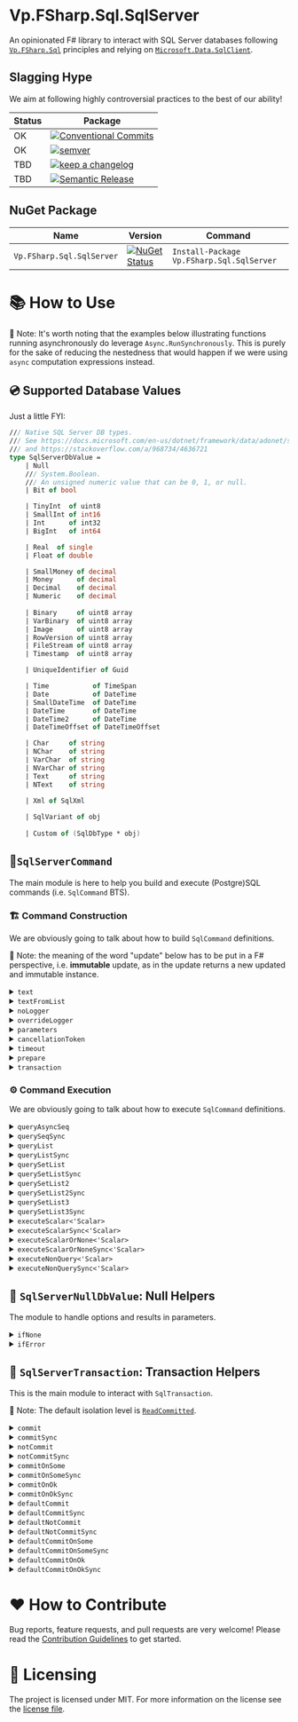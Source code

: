 # Vp.FSharp.Sql.SqlServer


An opinionated F# library to interact with SQL Server databases following [`Vp.FSharp.Sql`](https://github.com/veepee-oss/Vp.FSharp.Sql) principles and relying on [`Microsoft.Data.SqlClient`](https://www.nuget.org/packages/Microsoft.Data.SqlClient).

## Slagging Hype

We aim at following highly controversial practices to the best of our ability!

Status | Package                
------ | ----------------------
OK     | [![Conventional Commits](https://img.shields.io/badge/Conventional%20Commits-1.0.0-green.svg)](https://conventionalcommits.org)
OK     | [![semver](https://img.shields.io/badge/semver-2.0.0-green)](https://semver.org/spec/v2.0.0.html)
TBD    | [![keep a changelog](https://img.shields.io/badge/keep%20a%20changelog-1.0.0-red)](https://keepachangelog.com/en/1.0.0)
TBD    | [![Semantic Release](https://img.shields.io/badge/Semantic%20Release-17.1.1-red)](https://semantic-release.gitbook.io/semantic-release)

[Conventional Commits]: https://conventionalcommits.org
[semver]: https://img.shields.io/badge/semver-2.0.0-blue
[Semantic Release]: https://semantic-release.gitbook.io/semantic-release
[keep a changelog]: https://keepachangelog.com/en/1.0.0

## NuGet Package

 Name                      | Version  | Command |
-------------------------- | -------- | ------- |
 `Vp.FSharp.Sql.SqlServer` | [![NuGet Status](http://img.shields.io/nuget/v/Vp.FSharp.Sql.SqlServer.svg)](https://www.nuget.org/packages/Vp.FSharp.Sql.SqlServer) | `Install-Package Vp.FSharp.Sql.SqlServer`

# 📚 How to Use

📝 Note: It's worth noting that the examples below illustrating functions running asynchronously do leverage `Async.RunSynchronously`. This is purely for the sake of reducing the nestedness that would happen if we were using `async` computation expressions instead.

## 💿 Supported Database Values

Just a little FYI:

```fsharp
/// Native SQL Server DB types.
/// See https://docs.microsoft.com/en-us/dotnet/framework/data/adonet/sql-server-data-type-mappings
/// and https://stackoverflow.com/a/968734/4636721
type SqlServerDbValue =
    | Null
    /// System.Boolean.
    /// An unsigned numeric value that can be 0, 1, or null.
    | Bit of bool

    | TinyInt  of uint8
    | SmallInt of int16
    | Int      of int32
    | BigInt   of int64

    | Real  of single
    | Float of double

    | SmallMoney of decimal
    | Money      of decimal
    | Decimal    of decimal
    | Numeric    of decimal
    
    | Binary     of uint8 array
    | VarBinary  of uint8 array
    | Image      of uint8 array
    | RowVersion of uint8 array
    | FileStream of uint8 array
    | Timestamp  of uint8 array

    | UniqueIdentifier of Guid

    | Time           of TimeSpan
    | Date           of DateTime
    | SmallDateTime  of DateTime
    | DateTime       of DateTime
    | DateTime2      of DateTime
    | DateTimeOffset of DateTimeOffset

    | Char     of string
    | NChar    of string
    | VarChar  of string
    | NVarChar of string
    | Text     of string
    | NText    of string
    
    | Xml of SqlXml

    | SqlVariant of obj
    
    | Custom of (SqlDbType * obj)
```

## 🧱`SqlServerCommand`

The main module is here to help you build and execute (Postgre)SQL commands (i.e. `SqlCommand` BTS).

### 🏗️ Command Construction

We are obviously going to talk about how to build `SqlCommand` definitions.

📝 Note: the meaning of the word "update" below has to be put in a F# perspective, i.e. **immutable** update, as in the update returns a new updated and immutable instance.

<details> 
<summary><code>text</code></summary>

> Initialize a new command definition with the given text contained in the given string.

Example:
```fsharp
use connection = new SqlConnection("Server=192.168.0.1,4242;Database=MyDatabase;User Id=myuser;Password=mypassword")
SqlServerCommand.text "SELECT 42;"
|> SqlServerCommand.executeScalar<int32> connection
|> Async.RunSynchronously
|> printfn "%A"
```

Output:
```txt
42
```

</details>

<details> 
<summary><code>textFromList</code></summary>

> Initialize a new command definition with the given text spanning over several strings (ie. list).

Example:
```fsharp
use connection = new SqlConnection("Server=192.168.0.1,4242;Database=MyDatabase;User Id=myuser;Password=mypassword")
[ 0; 1; 1; 2; 3; 5; 8; 13; 21; 34; 55; ]
|> List.map (sprintf "SELECT %d;")
|> SqlServerCommand.textFromList
|> SqlServerCommand.queryList connection (fun _ _ read -> read.Value<int32> 0)
|> Async.RunSynchronously
|> printfn "%A"
```

Output:
```txt
[0; 1; 1; 2; 3; 5; 8; 13; 21; 34; 55]
```

</details>

<details> 
<summary><code>noLogger</code></summary>

> Update the command definition so that when executing the command, it doesn't use any logger.
> Be it the default one (Global, if any.) or a previously overriden one.

Example:
```fsharp
SqlServerConfiguration.Logger (printfn "Logging... %A")

use connection = new SqlConnection("Server=192.168.0.1,4242;Database=MyDatabase;User Id=myuser;Password=mypassword")
SqlServerCommand.text "SELECT 42;"
|> SqlServerCommand.noLogger
|> SqlServerCommand.executeScalar<int32> connection
|> Async.RunSynchronously
|> printfn "%A"
```

Output:
```txt
42
```

</details>

<details> 
<summary><code>overrideLogger</code></summary>

> Update the command definition so that when executing the command, it use the given overriding logger.
> instead of the default one, aka the Global logger, if any.

Example:
```fsharp
SqlServerConfiguration.NoLogger ()

use connection = new SqlConnection("Server=192.168.0.1,4242;Database=MyDatabase;User Id=myuser;Password=mypassword")
SqlServerCommand.text "SELECT 42;"
|> SqlServerCommand.overrideLogger (printfn "Logging... %A")
|> SqlServerCommand.executeScalar<int32> connection
|> Async.RunSynchronously
|> printfn "%A"
```

Output:
```fsharp
Logging... ConnectionOpened Npgsql.NpgsqlConnection
Logging... CommandPrepared Npgsql.SqlCommand
Logging... CommandExecuted (Npgsql.SqlCommand, 00:00:00.0162810)
Logging... ConnectionClosed (Npgsql.NpgsqlConnection, 00:00:00.1007513)
42
```
</details>

<details> 
<summary><code>parameters</code></summary>

> Update the command definition with the given parameters.

Example:
```fsharp
use connection = new SqlConnection("Server=192.168.0.1,4242;Database=MyDatabase;User Id=myuser;Password=mypassword")
SqlServerCommand.text "SELECT @a + @b;"
|> SqlServerCommand.parameters [ ("a", Int 42); ("b", Real 42.42f) ]
|> SqlServerCommand.executeScalar<double> connection
|> Async.RunSynchronously
|> printfn "%A"
```

Output:
```txt
84.0
```

Note: in case you want to pass some types that aren't yet supported by the library,  
you can use the `Custom` DU case which allows you to pass whatever underlying `SqlDbType` with the relevant `obj` value.

</details>

<details> 
<summary><code>cancellationToken</code></summary>

> Update the command definition with the given cancellation token.

This comes in handy when you need to interop with more traditional, C#-async, cancellation style.

Example:
```fsharp
try
    use connection = new SqlConnection("Server=192.168.0.1,4242;Database=MyDatabase;User Id=myuser;Password=mypassword")
    SqlServerCommand.text "SELECT 42;"
    |> SqlServerCommand.cancellationToken (CancellationToken(true))
    |> SqlServerCommand.executeScalar<int32> connection
    |> Async.RunSynchronously
    |> ignore
with
 | :? OperationCanceledException as e ->
     printfn "The Command execution has been cancelled, reason: %A" e.Message
```

Output:
```txt
The Command execution has been cancelled, reason: "A task was canceled."
```

</details>

<details> 
<summary><code>timeout</code></summary>

> Update the command definition with the given timeout.

</details>

<details> 
<summary><code>prepare</code></summary>

> Update the command definition and sets whether the command should be prepared or not.

As per [MS Docs](https://docs.microsoft.com/en-us/sql/ado/referento%20have%20the%20provider%20save%20a%20prepared%20(or%20compiled)%20version%20of%20the%20query%20specified%20in%20the%20CommandText%20property%20before%20a%20Command%20object's%20first%20execution.%20This%20may%20slow%20a%20command's%20first%20execution,%20but%20once%20the%20provider%20compiles%20a%20command,%20the%20provider%20will%20use%20the%20compiled%20version%20of%20the%20command%20for%20any%20subsequent%20executions,%20which%20will%20result%20in%20improved%20performance.e/ado-api/prepared-property-ado):

> Use the `Prepared` property to have the provider save a prepared (or compiled) version
> of the query specified in the CommandText property before a Command object's first
> execution.
>
> This may slow a command's first execution, but once the provider compiles
> a command, the provider will use the compiled version of the command for any subsequent
> executions, which will result in improved performance.

Example: TBD

</details>

<details> 
<summary><code>transaction</code></summary>

> Update the command definition and set whether the command should be wrapped in the given transaction.

Example:
```fsharp
let tableName = "people"

use connection = new SqlConnection("Server=192.168.0.1,4242;Database=MyDatabase;User Id=myuser;Password=mypassword")
connection.Open()

use transaction = connection.BeginTransaction(IsolationLevel.ReadCommitted)

// Create a table
SqlServerCommand.text $"CREATE TABLE {tableName} (id int IDENTITY(1,1) PRIMARY KEY, name TEXT NOT NULL);"
|> SqlServerCommand.transaction transaction
|> SqlServerCommand.executeNonQuery connection
|> Async.RunSynchronously
|> printfn "%A"

// The table is created here
SqlServerCommand.text $"SELECT COUNT(*) FROM INFORMATION_SCHEMA.TABLES WHERE TABLE_NAME = N'{tableName}';"
|> SqlServerCommand.transaction transaction
|> SqlServerCommand.executeScalar<int32> connection
|> Async.RunSynchronously
|> printfn "%A"

transaction.Rollback()

// The table creation has been rollbacked
SqlServerCommand.text $"SELECT COUNT(*) FROM INFORMATION_SCHEMA.TABLES WHERE TABLE_NAME = N'{tableName}';"
|> SqlServerCommand.executeScalar<int32> connection
|> Async.RunSynchronously
|> printfn "%A"
```

Output:
```txt
-1
1
0
```

</details>

### ⚙ Command Execution

We are obviously going to talk about how to execute `SqlCommand` definitions.

<details> 
<summary><code>queryAsyncSeq</code></summary>

> Execute the command and return the sets of rows as an `AsyncSeq` accordingly to the command definition.
>
> This function runs asynchronously.

Example 1:
```fsharp
type Row<'T> = { Set: int32; Record: int32; Data: 'T list }

let getCounterQuery n =
    sprintf
        """
        WITH RECURSIVE counter(value) AS (VALUES(1) UNION ALL SELECT value + 1 FROM counter WHERE value < %d)
        SELECT value FROM counter;
        """ n

let readRow set record (read: SqlRecordReader<_>) =
    { Set = set; Record = record; Data = List.init (read.Count) (read.Value<int32>) }

use connection = new SqlConnection("Server=192.168.0.1,4242;Database=MyDatabase;User Id=myuser;Password=mypassword")
[ 0; 1; 1; 2; 3; 5 ]
|> List.map getCounterQuery
|> SqlServerCommand.textFromList
|> SqlServerCommand.queryAsyncSeq connection readRow
|> AsyncSeq.toListSynchronously
|> List.iter (fun x -> printfn "Set = %A; Row = %A; Data = %A" x.Set x.Record x.Data)
```

Output 1:
```txt
Set = 0; Row = 0; Data = [1]
Set = 1; Row = 0; Data = [1]
Set = 2; Row = 0; Data = [1]
Set = 3; Row = 0; Data = [1]
Set = 3; Row = 1; Data = [2]
Set = 4; Row = 0; Data = [1]
Set = 4; Row = 1; Data = [2]
Set = 4; Row = 2; Data = [3]
Set = 5; Row = 0; Data = [1]
Set = 5; Row = 1; Data = [2]
Set = 5; Row = 2; Data = [3]
Set = 5; Row = 3; Data = [4]
Set = 5; Row = 4; Data = [5]
```

Notes 📝:
- The output type must be consistent across all the result sets and records.
- If you need different types you may want to either:
    - Create DU with each type you want to output
    - Use `querySetList2` or `querySetList3` ⬇️
- The `read`er can also get the `Value` given a certain field name:

Example 2:
```fsharp
use connection = new SqlConnection("Server=192.168.0.1,4242;Database=MyDatabase;User Id=myuser;Password=mypassword")
[ 0; 1; 1; 2; 3; 5; 8; 13; 21; 34; 55; ]
|> List.map (sprintf "SELECT %d AS cola;")
|> SqlServerCommand.textFromList
|> SqlServerCommand.queryList connection (fun _ _ read -> read.Value<int32> "cola")
|> Async.RunSynchronously
|> printfn "%A"
```

Output 2:
```txt
[0; 1; 1; 2; 3; 5; 8; 13; 21; 34; 55]
```

</details>

<details> 
<summary><code>querySeqSync</code></summary>

> Execute the command and return the sets of rows as a `seq` accordingly to the command definition.
>
> This function runs synchronously.

Example 1:
```fsharp
type Row<'T> = { Set: int32; Record: int32; Data: 'T list }

let getCounterQuery n =
    sprintf
        """
        WITH RECURSIVE counter(value) AS (VALUES(1) UNION ALL SELECT value + 1 FROM counter WHERE value < %d)
        SELECT value FROM counter;
        """ n

let readRow set record (read: SqlRecordReader<_>) =
    { Set = set; Record = record; Data = List.init (read.Count) (read.Value<int32>) }

use connection = new SqlConnection("Server=192.168.0.1,4242;Database=MyDatabase;User Id=myuser;Password=mypassword")
[ 0; 1; 1; 2; 3; 5 ]
|> List.map getCounterQuery
|> SqlServerCommand.textFromList
|> SqlServerCommand.querySeqSync connection readRow
|> Seq.iter (fun x -> printfn "Set = %A; Row = %A; Data = %A" x.Set x.Record x.Data)
```

Output 1:
```txt
Set = 0; Row = 0; Data = [1]
Set = 1; Row = 0; Data = [1]
Set = 2; Row = 0; Data = [1]
Set = 3; Row = 0; Data = [1]
Set = 3; Row = 1; Data = [2]
Set = 4; Row = 0; Data = [1]
Set = 4; Row = 1; Data = [2]
Set = 4; Row = 2; Data = [3]
Set = 5; Row = 0; Data = [1]
Set = 5; Row = 1; Data = [2]
Set = 5; Row = 2; Data = [3]
Set = 5; Row = 3; Data = [4]
Set = 5; Row = 4; Data = [5]
```

Notes 📝:
- The output type must be consistent across all the result sets and records.
- If you need different types you may want to either:
    - Create DU with each type you want to output
    - Use `querySetList2` or `querySetList3` ⬇️
- The `read`er can also get the `Value` given a certain field name:

Example 2:
```fsharp
use connection = new SqlConnection("Server=192.168.0.1,4242;Database=MyDatabase;User Id=myuser;Password=mypassword")
[ 0; 1; 1; 2; 3; 5; 8; 13; 21; 34; 55; ]
|> List.map (sprintf "SELECT %d AS cola;")
|> SqlServerCommand.textFromList
|> SqlServerCommand.queryList connection (fun _ _ read -> read.Value<int32> "cola")
|> Async.RunSynchronously
|> printfn "%A"
```

Output 2:
```txt
[0; 1; 1; 2; 3; 5; 8; 13; 21; 34; 55]
```

</details>

<details> 
<summary><code>queryList</code></summary>

> Execute the command and return the sets of rows as a list accordingly to the command definition.
>
> This function runs asynchronously.

Example:
```fsharp
use connection = new SqlConnection("Server=192.168.0.1,4242;Database=MyDatabase;User Id=myuser;Password=mypassword")
[ 0; 1; 1; 2; 3; 5; 8; 13; 21; 34; 55; ]
|> List.map (sprintf "SELECT %d;")
|> SqlServerCommand.textFromList
|> SqlServerCommand.queryList connection (fun _ _ read -> read.Value<int32> 0)
|> Async.RunSynchronously
|> printfn "%A"
```

Output:
```txt
[0; 1; 1; 2; 3; 5; 8; 13; 21; 34; 55]
```

</details>

<details> 
<summary><code>queryListSync</code></summary>

> Execute the command and return the sets of rows as a list accordingly to the command definition.
>
> This function runs synchronously.

Example:
```fsharp
use connection = new SqlConnection("Server=192.168.0.1,4242;Database=MyDatabase;User Id=myuser;Password=mypassword")
[ 0; 1; 1; 2; 3; 5; 8; 13; 21; 34; 55; ]
|> List.map (sprintf "SELECT %d;")
|> SqlServerCommand.textFromList
|> SqlServerCommand.queryListSync connection (fun _ _ read -> read.Value<int32> 0)
|> printfn "%A"
```

Output:
```txt
[0; 1; 1; 2; 3; 5; 8; 13; 21; 34; 55]
```

</details>

<details> 
<summary><code>querySetList</code></summary>

> Execute the command and return the first set of rows as a list accordingly to the command definition.
>
> This function runs asynchronously.

Example:
```fsharp
type Row<'T> = { Set: int32; Record: int32; Data: 'T list }

let readRow set record (read: SqlRecordReader<_>)  =
    { Set = set; Record = record; Data = List.init (read.Count) (read.Value<int32>) }

use connection = new SqlConnection("Server=192.168.0.1,4242;Database=MyDatabase;User Id=myuser;Password=mypassword")
[ 0; 1; 1; 2; 3; 5 ]
|> List.map (sprintf "SELECT %d;")
|> SqlServerCommand.textFromList
|> SqlServerCommand.querySetList connection (readRow 1)
|> Async.RunSynchronously
|> List.iter (fun x -> printfn "Set = %A; Row = %A; Data = %A" x.Set x.Record x.Data)
```

Output:
```txt
Set = 1; Row = 0; Data = [0]
```

</details>

<details> 
<summary><code>querySetListSync</code></summary>

> Execute the command and return the first set of rows as a list accordingly to the command definition.
>
> This function runs synchronously.

Example:
```fsharp
type Row<'T> = { Set: int32; Record: int32; Data: 'T list }

let readRow set record (read: SqlRecordReader<_>)  =
    { Set = set; Record = record; Data = List.init (read.Count) (read.Value<int32>) }

use connection = new SqlConnection("Server=192.168.0.1,4242;Database=MyDatabase;User Id=myuser;Password=mypassword")
[ 0; 1; 1; 2; 3; 5 ]
|> List.map (sprintf "SELECT %d;")
|> SqlServerCommand.textFromList
|> SqlServerCommand.querySetListSync connection (readRow 1)
|> List.iter (fun x -> printfn "Set = %A; Row = %A; Data = %A" x.Set x.Record x.Data)
```

Output:
```txt
Set = 1; Row = 0; Data = [0]
```

</details>

<details> 
<summary><code>querySetList2</code></summary>

> Execute the command and return the 2 first sets of rows as a tuple of 2 lists accordingly to the command definition.
>
> This function runs asynchronously.

Example:
```fsharp
type Row<'T> = { Set: int32; Record: int32; Data: 'T list }

let readRow set record (read: SqlRecordReader<_>)  =
    { Set = set; Record = record; Data = List.init (read.Count) (read.Value<int32>) }

let printRow row = printfn "Set = %A; Row = %A; Data = %A" row.Set row.Record row.Data

let set1, set2 =
    use connection = new SqlConnection("Server=192.168.0.1,4242;Database=MyDatabase;User Id=myuser;Password=mypassword")
    [ 0; 1; 1; 2; 3; 5 ]
    |> List.map (sprintf "SELECT %d;")
    |> SqlServerCommand.textFromList
    |> SqlServerCommand.querySetList2 connection (readRow 1) (readRow 2)
    |> Async.RunSynchronously

List.iter printRow set1
List.iter printRow set2
```

Output:
```txt
Set = 1; Row = 0; Data = [0]
Set = 2; Row = 0; Data = [1]
```

</details>

<details> 
<summary><code>querySetList2Sync</code></summary>

> Execute the command and return the 2 first sets of rows as a tuple of 2 lists accordingly to the command definition.
>
> This function runs synchronously.

Example:
```fsharp
type Row<'T> = { Set: int32; Record: int32; Data: 'T list }

let readRow set record (read: SqlRecordReader<_>)  =
    { Set = set; Record = record; Data = List.init (read.Count) (read.Value<int32>) }

let printRow row = printfn "Set = %A; Row = %A; Data = %A" row.Set row.Record row.Data

let set1, set2 =
    use connection = new SqlConnection("Server=192.168.0.1,4242;Database=MyDatabase;User Id=myuser;Password=mypassword")
    [ 0; 1; 1; 2; 3; 5 ]
    |> List.map (sprintf "SELECT %d;")
    |> SqlServerCommand.textFromList
    |> SqlServerCommand.querySetList2Sync connection (readRow 1) (readRow 2)

List.iter printRow set1
List.iter printRow set2
```

Output:
```txt
Set = 1; Row = 0; Data = [0]
Set = 2; Row = 0; Data = [1]
```

</details>

<details> 
<summary><code>querySetList3</code></summary>

> Execute the command and return the 3 first sets of rows as a tuple of 3 lists accordingly to the command definition.
>
> This function runs asynchronously.

Example:
```fsharp
type Row<'T> = { Set: int32; Record: int32; Data: 'T list }

let readRow set record (read: SqlRecordReader<_>)  =
    { Set = set; Record = record; Data = List.init (read.Count) (read.Value<int32>) }

let printRow row = printfn "Set = %A; Row = %A; Data = %A" row.Set row.Record row.Data

let set1, set2, set3 =
    use connection = new SqlConnection("Server=192.168.0.1,4242;Database=MyDatabase;User Id=myuser;Password=mypassword")
    [ 0; 1; 1; 2; 3; 5 ]
    |> List.map (sprintf "SELECT %d;")
    |> SqlServerCommand.textFromList
    |> SqlServerCommand.querySetList3 connection (readRow 1) (readRow 2) (readRow 3)
    |> Async.RunSynchronously

List.iter printRow set1
List.iter printRow set2
List.iter printRow set3
```

Output:
```txt
Set = 1; Row = 0; Data = [0]
Set = 2; Row = 0; Data = [1]
Set = 3; Row = 0; Data = [1]
```

</details>

<details> 
<summary><code>querySetList3Sync</code></summary>

> Execute the command and return the 3 first sets of rows as a tuple of 3 lists accordingly to the command definition.
>
> This function runs synchronously.

Example:
```fsharp
type Row<'T> = { Set: int32; Record: int32; Data: 'T list }

let readRow set record (read: SqlRecordReader<_>)  =
    { Set = set; Record = record; Data = List.init (read.Count) (read.Value<int32>) }

let printRow row = printfn "Set = %A; Row = %A; Data = %A" row.Set row.Record row.Data

let set1, set2, set3 =
    use connection = new SqlConnection("Server=192.168.0.1,4242;Database=MyDatabase;User Id=myuser;Password=mypassword")
    [ 0; 1; 1; 2; 3; 5 ]
    |> List.map (sprintf "SELECT %d;")
    |> SqlServerCommand.textFromList
    |> SqlServerCommand.querySetList3Sync connection (readRow 1) (readRow 2) (readRow 3)

List.iter printRow set1
List.iter printRow set2
List.iter printRow set3
```

Output:
```txt
Set = 1; Row = 0; Data = [0]
Set = 2; Row = 0; Data = [1]
Set = 3; Row = 0; Data = [1]
```

</details>

<details> 
<summary><code>executeScalar<'Scalar></code></summary>

> Execute the command accordingly to its definition and,
> - return the first cell value, if it is available and of the given type.
> - throw an exception, otherwise.
>
> This function runs asynchronously.

Example:
```fsharp
use connection = new SqlConnection("Server=192.168.0.1,4242;Database=MyDatabase;User Id=myuser;Password=mypassword")
SqlServerCommand.text "SELECT 42;"
|> SqlServerCommand.executeScalar<int32> connection
|> Async.RunSynchronously
|> printfn "%A"
```

Output:
```txt
42
```

</details>


<details> 
<summary><code>executeScalarSync<'Scalar></code></summary>

> Execute the command accordingly to its definition and,
> - return the first cell value, if it is available and of the given type.
> - throw an exception, otherwise.
>
> This function runs synchronously.

Example:
```fsharp
use connection = new SqlConnection("Server=192.168.0.1,4242;Database=MyDatabase;User Id=myuser;Password=mypassword")
SqlServerCommand.text "SELECT 42;"
|> SqlServerCommand.executeScalarSync<int32> connection
|> printfn "%A"
```

Output:
```txt
42
```

</details>

<details> 
<summary><code>executeScalarOrNone<'Scalar></code></summary>

> Execute the command accordingly to its definition and,
> - return `Some`, if the first cell is available and of the given type.
> - return `None`, if first cell is `DBNull`.
> - throw an exception, otherwise.
>
> This function runs asynchronously.

Example:
```fsharp
use connection = new SqlConnection("Server=192.168.0.1,4242;Database=MyDatabase;User Id=myuser;Password=mypassword")

SqlServerCommand.text "SELECT 42;"
|> SqlServerCommand.executeScalarOrNone<int32> connection
|> Async.RunSynchronously
|> printfn "%A"

SqlServerCommand.text "SELECT NULL;"
|> SqlServerCommand.executeScalarOrNone<int32> connection
|> Async.RunSynchronously
|> printfn "%A"
0
```

Output:
```txt
Some 42
None
```

</details>

<details> 
<summary><code>executeScalarOrNoneSync<'Scalar></code></summary>

> Execute the command accordingly to its definition and,
> - return `Some`, if the first cell is available and of the given type.
> - return `None`, if first cell is `DBNull`.
> - throw an exception, otherwise.
>
> This function runs synchronously.

Example:
```fsharp
use connection = new SqlConnection("Server=192.168.0.1,4242;Database=MyDatabase;User Id=myuser;Password=mypassword")

SqlServerCommand.text "SELECT 42;"
|> SqlServerCommand.executeScalarOrNoneSync<int32> connection
|> printfn "%A"

SqlServerCommand.text "SELECT NULL;"
|> SqlServerCommand.executeScalarOrNoneSync<int32> connection
|> printfn "%A"
0
```

Output:
```txt
Some 42
None
```

</details>

<details> 
<summary><code>executeNonQuery<'Scalar></code></summary>

> Execute the command accordingly to its definition and, return the number of rows affected.
>
> This function runs asynchronously.

Example:
```fsharp
use connection = new SqlConnection("Server=192.168.0.1,4242;Database=MyDatabase;User Id=myuser;Password=mypassword")
SqlServerCommand.text "SELECT 42;"
|> SqlServerCommand.executeNonQuery connection
|> Async.RunSynchronously
|> printfn "%A"
```

Output:
```txt
-1
```

</details>

<details> 
<summary><code>executeNonQuerySync<'Scalar></code></summary>

> Execute the command accordingly to its definition and, return the number of rows affected.
>
> This function runs synchronously.

Example:
```fsharp
use connection = new SqlConnection("Server=192.168.0.1,4242;Database=MyDatabase;User Id=myuser;Password=mypassword")
SqlServerCommand.text "SELECT 42;"
|> SqlServerCommand.executeNonQuerySync connection
|> printfn "%A"
```

Output:
```txt
-1
```

</details>

## 🦮 `SqlServerNullDbValue`: Null Helpers

The module to handle options and results in parameters.

<details> 
<summary><code>ifNone</code></summary>

> Return SqlServer DB Null value if the given option is `None`, otherwise the underlying wrapped in `Some`.

Example:
```fsharp
[ "a", SqlServerNullDbValue.ifNone Integer (Some 42)
  "b", SqlServerNullDbValue.ifNone Integer (None) ]
|> printfn "%A"
```

Output:
```txt
[("a", Integer 42); ("b", Null)]
```

</details>

<details> 
<summary><code>ifError</code></summary>

> Return SqlServer DB Null value if the given option is `Error`, otherwise the underlying wrapped in `Ok`.

Example:
```fsharp
[ "a", SqlServerNullDbValue.ifError Integer (Ok 42)
  "b", SqlServerNullDbValue.ifError Integer (Error "meh") ]
|> printfn "%A"
```

Output:
```txt
[("a", Integer 42); ("b", Null)]
```

</details>

## 🚄 `SqlServerTransaction`: Transaction Helpers

This is the main module to interact with `SqlTransaction`.

📝 Note: The default isolation level is [`ReadCommitted`](https://docs.microsoft.com/en-us/dotnet/api/system.data.isolationlevel).

<details> 
<summary><code>commit</code></summary>

> Create and commit an automatically generated transaction with the given connection, isolation, cancellation token and transaction body.
>
> This function runs asynchronously.

Example:
```fsharp
let tableName = "people"

use connection = new SqlConnection("Server=192.168.0.1,4242;Database=MyDatabase;User Id=myuser;Password=mypassword")
connection.Open()

SqlServerTransaction.commit (CancellationToken.None) (IsolationLevel.ReadCommitted) connection (fun connection _ -> async {
    do! $"CREATE TABLE {tableName} (id int IDENTITY(1,1) PRIMARY KEY, name TEXT NOT NULL);"
        |> SqlServerCommand.text 
        |> SqlServerCommand.executeNonQuery connection
        |> Async.Ignore

    return!
        SqlServerCommand.text $"SELECT COUNT(*) FROM INFORMATION_SCHEMA.TABLES WHERE TABLE_NAME = N'{tableName}';"
        |> SqlServerCommand.executeScalar<int32> connection
})
|> Async.RunSynchronously
|> printfn "%A"

$"SELECT COUNT(*) FROM INFORMATION_SCHEMA.TABLES WHERE TABLE_NAME = N'{tableName}';"
|> SqlServerCommand.text 
|> SqlServerCommand.executeScalar<int32> connection
|> Async.RunSynchronously
|> printfn "%A"
```

Output:
```txt
1
1
```

</details>

<details> 
<summary><code>commitSync</code></summary>

> Create and commit an automatically generated transaction with the given connection, isolation and transaction body.
>
> This function runs synchronously.

Example:
```fsharp
let tableName = "people"

use connection = new SqlConnection("Server=192.168.0.1,4242;Database=MyDatabase;User Id=myuser;Password=mypassword")
connection.Open()

SqlServerTransaction.commitSync (IsolationLevel.ReadCommitted) connection (fun connection _ ->
    $"CREATE TABLE {tableName} (id int IDENTITY(1,1) PRIMARY KEY, name TEXT NOT NULL);"
    |> SqlServerCommand.text 
    |> SqlServerCommand.executeNonQuerySync connection
    |> ignore

    SqlServerCommand.text $"SELECT COUNT(*) FROM INFORMATION_SCHEMA.TABLES WHERE TABLE_NAME = N'{tableName}';"
    |> SqlServerCommand.executeScalarSync<int32> connection
)
|> printfn "%A"

$"SELECT COUNT(*) FROM INFORMATION_SCHEMA.TABLES WHERE TABLE_NAME = N'{tableName}';"
|> SqlServerCommand.text 
|> SqlServerCommand.executeScalarSync<int32> connection
|> printfn "%A"
```

Output:
```txt
1
1
```

</details>

<details> 
<summary><code>notCommit</code></summary>

> Create and do not commit an automatically generated transaction with the given connection, isolation, cancellation token and transaction body.
>
> This function runs synchronously.

Example:
```fsharp
let tableName = "people"

use connection = new SqlConnection("Server=192.168.0.1,4242;Database=MyDatabase;User Id=myuser;Password=mypassword")
connection.Open()

SqlServerTransaction.notCommit (CancellationToken.None) (IsolationLevel.ReadCommitted) connection (fun connection _ -> async {
    do! $"CREATE TABLE {tableName} (id int IDENTITY(1,1) PRIMARY KEY, name TEXT NOT NULL);" 
        |> SqlServerCommand.text
        |> SqlServerCommand.executeNonQuery connection
        |> Async.Ignore

    return!
        $"SELECT COUNT(*) FROM INFORMATION_SCHEMA.TABLES WHERE TABLE_NAME = N'{tableName}';"
        |> SqlServerCommand.text
        |> SqlServerCommand.executeScalar<int32> connection
})
|> Async.RunSynchronously
|> printfn "%A"

$"SELECT COUNT(*) FROM INFORMATION_SCHEMA.TABLES WHERE TABLE_NAME = N'{tableName}';"
|> SqlServerCommand.text 
|> SqlServerCommand.executeScalar<int32> connection
|> Async.RunSynchronously
|> printfn "%A"
```

Output:
```txt
1
0
```

</details>

<details> 
<summary><code>notCommitSync</code></summary>

> Create and do not commit an automatically generated transaction with the given connection, isolation and transaction body.
>
> This function runs synchronously.

Example:
```fsharp
let tableName = "people"

use connection = new SqlConnection("Server=192.168.0.1,4242;Database=MyDatabase;User Id=myuser;Password=mypassword")
connection.Open()

SqlServerTransaction.notCommitSync (IsolationLevel.ReadCommitted) connection (fun connection _ -> 
    $"CREATE TABLE {tableName} (id int IDENTITY(1,1) PRIMARY KEY, name TEXT NOT NULL);" 
    |> SqlServerCommand.text
    |> SqlServerCommand.executeNonQuery connection
    |> ignore

    $"SELECT COUNT(*) FROM INFORMATION_SCHEMA.TABLES WHERE TABLE_NAME = N'{tableName}';"
    |> SqlServerCommand.text
    |> SqlServerCommand.executeScalarSync<int32> connection
)
|> printfn "%A"

$"SELECT COUNT(*) FROM INFORMATION_SCHEMA.TABLES WHERE TABLE_NAME = N'{tableName}';"
|> SqlServerCommand.text 
|> SqlServerCommand.executeScalarSync<int32> connection
|> printfn "%A"
```

Output:
```txt
1
0
```

</details>

<details> 
<summary><code>commitOnSome</code></summary>

> Create and commit an automatically generated transaction with the given connection, isolation, cancellation token and transaction body.
>
> The commit phase only occurs if the transaction body returns Some.
>
> This function runs asynchronously.

Example 1:
```fsharp
let tableName = "people"

use connection = new SqlConnection("Server=192.168.0.1,4242;Database=MyDatabase;User Id=myuser;Password=mypassword")
connection.Open()

SqlServerTransaction.commitOnSome (CancellationToken.None) (IsolationLevel.ReadCommitted) connection (fun connection _ -> async {
    do! $"CREATE TABLE {tableName} (id int IDENTITY(1,1) PRIMARY KEY, name TEXT NOT NULL);"
        |> SqlServerCommand.text 
        |> SqlServerCommand.executeNonQuery connection
        |> Async.Ignore

    do! $"SELECT COUNT(*) FROM INFORMATION_SCHEMA.TABLES WHERE TABLE_NAME = N'{tableName}';"
        |> SqlServerCommand.text
        |> SqlServerCommand.executeScalar<int32> connection
        |> Async.Ignore
    return Some 42
})
|> Async.RunSynchronously
|> printfn "%A"

$"SELECT COUNT(*) FROM INFORMATION_SCHEMA.TABLES WHERE TABLE_NAME = N'{tableName}';"
|> SqlServerCommand.text 
|> SqlServerCommand.executeScalar<int32> connection
|> Async.RunSynchronously
|> printfn "%A"
```

Output 1:
```txt
Some 42
1
```

Example 2:
```fsharp
let tableName = "people"

use connection = new SqlConnection("Server=192.168.0.1,4242;Database=MyDatabase;User Id=myuser;Password=mypassword")
connection.Open()

SqlServerTransaction.commitOnSome (CancellationToken.None) (IsolationLevel.ReadCommitted) connection (fun connection _ -> async {
    do! $"CREATE TABLE {tableName} (id int IDENTITY(1,1) PRIMARY KEY, name TEXT NOT NULL);"
        |> SqlServerCommand.text 
        |> SqlServerCommand.executeNonQuery connection
        |> Async.Ignore

    do! $"SELECT COUNT(*) FROM INFORMATION_SCHEMA.TABLES WHERE TABLE_NAME = N'{tableName}';" 
        |> SqlServerCommand.text 
        |> SqlServerCommand.executeScalar<int32> connection
        |> Async.Ignore
    return None
})
|> Async.RunSynchronously
|> printfn "%A"

$"SELECT COUNT(*) FROM INFORMATION_SCHEMA.TABLES WHERE TABLE_NAME = N'{tableName}';"
|> SqlServerCommand.text 
|> SqlServerCommand.executeScalar<int32> connection
|> Async.RunSynchronously
|> printfn "%A"
```

Output 2:
```txt
None
0
```

</details>

<details> 
<summary><code>commitOnSomeSync</code></summary>

> Create and commit an automatically generated transaction with the given connection, isolation and transaction body.
>
> The commit phase only occurs if the transaction body returns Some.
>
> This function runs synchronously.

Example 1:
```fsharp
let tableName = "people"

use connection = new SqlConnection("Server=192.168.0.1,4242;Database=MyDatabase;User Id=myuser;Password=mypassword")
connection.Open()

SqlServerTransaction.commitOnSomeSync (IsolationLevel.ReadCommitted) connection (fun connection _ -> 
    $"CREATE TABLE {tableName} (id int IDENTITY(1,1) PRIMARY KEY, name TEXT NOT NULL);"
    |> SqlServerCommand.text 
    |> SqlServerCommand.executeNonQuerySync connection
    |> ignore

    $"SELECT COUNT(*) FROM INFORMATION_SCHEMA.TABLES WHERE TABLE_NAME = N'{tableName}';"
    |> SqlServerCommand.text
    |> SqlServerCommand.executeScalarSync<int32> connection
    |> ignore
    return Some 42
)
|> printfn "%A"

$"SELECT COUNT(*) FROM INFORMATION_SCHEMA.TABLES WHERE TABLE_NAME = N'{tableName}';"
|> SqlServerCommand.text 
|> SqlServerCommand.executeScalarSync<int32> connection
|> printfn "%A"
```

Output 1:
```txt
Some 42
1
```

Example 2:
```fsharp
let tableName = "people"

use connection = new SqlConnection("Server=192.168.0.1,4242;Database=MyDatabase;User Id=myuser;Password=mypassword")
connection.Open()

SqlServerTransaction.commitOnSomeSync (IsolationLevel.ReadCommitted) connection (fun connection _ ->
    $"CREATE TABLE {tableName} (id int IDENTITY(1,1) PRIMARY KEY, name TEXT NOT NULL);"
    |> SqlServerCommand.text 
    |> SqlServerCommand.executeNonQuerySync connection
    |> ignore

    $"SELECT COUNT(*) FROM INFORMATION_SCHEMA.TABLES WHERE TABLE_NAME = N'{tableName}';" 
    |> SqlServerCommand.text 
    |> SqlServerCommand.executeScalarSync<int32> connection
    |> ignore
    return None
)
|> printfn "%A"

$"SELECT COUNT(*) FROM INFORMATION_SCHEMA.TABLES WHERE TABLE_NAME = N'{tableName}';"
|> SqlServerCommand.text 
|> SqlServerCommand.executeScalarSync<int32> connection
|> printfn "%A"
```

Output 2:
```txt
None
0
```

</details>

<details> 
<summary><code>commitOnOk</code></summary>

> Create and commit an automatically generated transaction with the given connection, isolation, cancellation token and transaction body.
>
> The commit phase only occurs if the transaction body returns Ok.
>
> This function runs asynchronously.

Example 1:
```fsharp
let tableName = "people"

use connection = new SqlConnection("Server=192.168.0.1,4242;Database=MyDatabase;User Id=myuser;Password=mypassword")
connection.Open()

SqlServerTransaction.commitOnOk (CancellationToken.None) (IsolationLevel.ReadCommitted) connection (fun connection _ -> async {
    do! $"CREATE TABLE {tableName} (id int IDENTITY(1,1) PRIMARY KEY, name TEXT NOT NULL);"
        |> SqlServerCommand.text
        |> SqlServerCommand.executeNonQuery connection
        |> Async.Ignore

    do! $"SELECT COUNT(*) FROM INFORMATION_SCHEMA.TABLES WHERE TABLE_NAME = N'{tableName}';"
        |> SqlServerCommand.text 
        |> SqlServerCommand.executeScalar<int32> connection
        |> Async.Ignore
    return Ok 42
})
|> Async.RunSynchronously
|> printfn "%A"

$"SELECT COUNT(*) FROM INFORMATION_SCHEMA.TABLES WHERE TABLE_NAME = N'{tableName}';"
|> SqlServerCommand.text 
|> SqlServerCommand.executeScalar<int32> connection
|> Async.RunSynchronously
|> printfn "%A"
```

Output 1:
```txt
Ok 42
1
```

Example 2:
```fsharp
let tableName = "people"

use connection = new SqlConnection("Server=192.168.0.1,4242;Database=MyDatabase;User Id=myuser;Password=mypassword")
connection.Open()

SqlServerTransaction.commitOnOk (CancellationToken.None) (IsolationLevel.ReadCommitted) connection (fun connection _ -> async {
    do! $"CREATE TABLE {tableName} (id int IDENTITY(1,1) PRIMARY KEY, name TEXT NOT NULL);"
        |> SqlServerCommand.text 
        |> SqlServerCommand.executeNonQuery connection
        |> Async.Ignore

    do! $"SELECT COUNT(*) FROM INFORMATION_SCHEMA.TABLES WHERE TABLE_NAME = N'{tableName}';"
        |> SqlServerCommand.text
        |> SqlServerCommand.executeScalar<int32> connection
        |> Async.Ignore
    return Error "fail"
})
|> Async.RunSynchronously
|> printfn "%A"

$"SELECT COUNT(*) FROM INFORMATION_SCHEMA.TABLES WHERE TABLE_NAME = N'{tableName}';"
|> SqlServerCommand.text 
|> SqlServerCommand.executeScalar<int32> connection
|> Async.RunSynchronously
|> printfn "%A"
```

Output 2:
```txt
Error "fail"
0
```

</details>

<details> 
<summary><code>commitOnOkSync</code></summary>

> Create and commit an automatically generated transaction with the given connection, isolation and transaction body.
>
> The commit phase only occurs if the transaction body returns Ok.
>
> This function runs synchronously.

Example 1:
```fsharp
let tableName = "people"

use connection = new SqlConnection("Server=192.168.0.1,4242;Database=MyDatabase;User Id=myuser;Password=mypassword")
connection.Open()

SqlServerTransaction.commitOnOkSync (IsolationLevel.ReadCommitted) connection (fun connection _ ->
    $"CREATE TABLE {tableName} (id int IDENTITY(1,1) PRIMARY KEY, name TEXT NOT NULL);"
    |> SqlServerCommand.text
    |> SqlServerCommand.executeNonQuerySync connection
    |> ignore

    $"SELECT COUNT(*) FROM INFORMATION_SCHEMA.TABLES WHERE TABLE_NAME = N'{tableName}';"
    |> SqlServerCommand.text 
    |> SqlServerCommand.executeScalarSync<int32> connection
    |> ignore
    return Ok 42
)
|> printfn "%A"

$"SELECT COUNT(*) FROM INFORMATION_SCHEMA.TABLES WHERE TABLE_NAME = N'{tableName}';"
|> SqlServerCommand.text 
|> SqlServerCommand.executeScalarSync<int32> connection
|> printfn "%A"
```

Output 1:
```txt
Ok 42
1
```

Example 2:
```fsharp
let tableName = "people"

use connection = new SqlConnection("Server=192.168.0.1,4242;Database=MyDatabase;User Id=myuser;Password=mypassword")
connection.Open()

SqlServerTransaction.commitOnOkSync (IsolationLevel.ReadCommitted) connection (fun connection _ ->
    $"CREATE TABLE {tableName} (id int IDENTITY(1,1) PRIMARY KEY, name TEXT NOT NULL);"
    |> SqlServerCommand.text 
    |> SqlServerCommand.executeNonQuerySync connection
    |> ignore

    $"SELECT COUNT(*) FROM INFORMATION_SCHEMA.TABLES WHERE TABLE_NAME = N'{tableName}';"
    |> SqlServerCommand.text
    |> SqlServerCommand.executeScalarSync<int32> connection
    |> ignore
    return Error "fail"
)
|> printfn "%A"

$"SELECT COUNT(*) FROM INFORMATION_SCHEMA.TABLES WHERE TABLE_NAME = N'{tableName}';"
|> SqlServerCommand.text 
|> SqlServerCommand.executeScalarSync<int32> connection
|> printfn "%A"
```

Output 2:
```txt
Error "fail"
0
```

</details>

<details> 
<summary><code>defaultCommit</code></summary>

> Create and commit an automatically generated transaction with the given connection and transaction body.
>
> This function runs asynchronously.

Example:
```fsharp
let tableName = "people"

use connection = new SqlConnection("Server=192.168.0.1,4242;Database=MyDatabase;User Id=myuser;Password=mypassword")
connection.Open()

SqlServerTransaction.defaultCommit connection (fun connection _ -> async {
    do! $"CREATE TABLE {tableName} (id int IDENTITY(1,1) PRIMARY KEY, name TEXT NOT NULL);"
        |> SqlServerCommand.text 
        |> SqlServerCommand.executeNonQuery connection
        |> Async.Ignore

    return!
        SqlServerCommand.text $"SELECT COUNT(*) FROM INFORMATION_SCHEMA.TABLES WHERE TABLE_NAME = N'{tableName}';"
        |> SqlServerCommand.executeScalar<int32> connection
})
|> Async.RunSynchronously
|> printfn "%A"

$"SELECT COUNT(*) FROM INFORMATION_SCHEMA.TABLES WHERE TABLE_NAME = N'{tableName}';"
|> SqlServerCommand.text 
|> SqlServerCommand.executeScalar<int32> connection
|> Async.RunSynchronously
|> printfn "%A"
```

Output:
```txt
1
1
```

</details>

<details> 
<summary><code>defaultCommitSync</code></summary>

> Create and commit an automatically generated transaction with the given connection and transaction body.
>
> This function runs synchronously.

Example:
```fsharp
let tableName = "people"

use connection = new SqlConnection("Server=192.168.0.1,4242;Database=MyDatabase;User Id=myuser;Password=mypassword")
connection.Open()

SqlServerTransaction.defaultCommitSync connection (fun connection _ ->
    $"CREATE TABLE {tableName} (id int IDENTITY(1,1) PRIMARY KEY, name TEXT NOT NULL);"
    |> SqlServerCommand.text 
    |> SqlServerCommand.executeNonQuerySync connection
    |> ignore

    SqlServerCommand.text $"SELECT COUNT(*) FROM INFORMATION_SCHEMA.TABLES WHERE TABLE_NAME = N'{tableName}';"
    |> SqlServerCommand.executeScalarSync<int32> connection
)
|> printfn "%A"

$"SELECT COUNT(*) FROM INFORMATION_SCHEMA.TABLES WHERE TABLE_NAME = N'{tableName}';"
|> SqlServerCommand.text 
|> SqlServerCommand.executeScalarSync<int32> connection
|> printfn "%A"
```

Output:
```txt
1
1
```

</details>

<details> 
<summary><code>defaultNotCommit</code></summary>

> Create and do not commit an automatically generated transaction with the given connection and transaction body.
>
> This function runs synchronously.

Example:
```fsharp
let tableName = "people"

use connection = new SqlConnection("Server=192.168.0.1,4242;Database=MyDatabase;User Id=myuser;Password=mypassword")
connection.Open()

SqlServerTransaction.defaultNotCommit connection (fun connection _ -> async {
    do! $"CREATE TABLE {tableName} (id int IDENTITY(1,1) PRIMARY KEY, name TEXT NOT NULL);" 
        |> SqlServerCommand.text
        |> SqlServerCommand.executeNonQuery connection
        |> Async.Ignore

    return!
        $"SELECT COUNT(*) FROM INFORMATION_SCHEMA.TABLES WHERE TABLE_NAME = N'{tableName}';"
        |> SqlServerCommand.text
        |> SqlServerCommand.executeScalar<int32> connection
})
|> Async.RunSynchronously
|> printfn "%A"

$"SELECT COUNT(*) FROM INFORMATION_SCHEMA.TABLES WHERE TABLE_NAME = N'{tableName}';"
|> SqlServerCommand.text 
|> SqlServerCommand.executeScalar<int32> connection
|> Async.RunSynchronously
|> printfn "%A"
```

Output:
```txt
1
0
```

</details>

<details> 
<summary><code>defaultNotCommitSync</code></summary>

> Create and do not commit an automatically generated transaction with the given connection and transaction body.
>
> This function runs synchronously.

Example:
```fsharp
let tableName = "people"

use connection = new SqlConnection("Server=192.168.0.1,4242;Database=MyDatabase;User Id=myuser;Password=mypassword")
connection.Open()

SqlServerTransaction.defaultNotCommitSync connection (fun connection _ -> 
    $"CREATE TABLE {tableName} (id int IDENTITY(1,1) PRIMARY KEY, name TEXT NOT NULL);" 
    |> SqlServerCommand.text
    |> SqlServerCommand.executeNonQuery connection
    |> ignore

    $"SELECT COUNT(*) FROM INFORMATION_SCHEMA.TABLES WHERE TABLE_NAME = N'{tableName}';"
    |> SqlServerCommand.text
    |> SqlServerCommand.executeScalarSync<int32> connection
)
|> printfn "%A"

$"SELECT COUNT(*) FROM INFORMATION_SCHEMA.TABLES WHERE TABLE_NAME = N'{tableName}';"
|> SqlServerCommand.text 
|> SqlServerCommand.executeScalarSync<int32> connection
|> printfn "%A"
```

Output:
```txt
1
0
```

</details>

<details> 
<summary><code>defaultCommitOnSome</code></summary>

> Create and commit an automatically generated transaction with the given connection and transaction body.
>
> The commit phase only occurs if the transaction body returns Some.
>
> This function runs asynchronously.

Example 1:
```fsharp
let tableName = "people"

use connection = new SqlConnection("Server=192.168.0.1,4242;Database=MyDatabase;User Id=myuser;Password=mypassword")
connection.Open()

SqlServerTransaction.defaultCommitOnSome connection (fun connection _ -> async {
    do! $"CREATE TABLE {tableName} (id int IDENTITY(1,1) PRIMARY KEY, name TEXT NOT NULL);"
        |> SqlServerCommand.text 
        |> SqlServerCommand.executeNonQuery connection
        |> Async.Ignore

    do! $"SELECT COUNT(*) FROM INFORMATION_SCHEMA.TABLES WHERE TABLE_NAME = N'{tableName}';"
        |> SqlServerCommand.text
        |> SqlServerCommand.executeScalar<int32> connection
        |> Async.Ignore
    return Some 42
})
|> Async.RunSynchronously
|> printfn "%A"

$"SELECT COUNT(*) FROM INFORMATION_SCHEMA.TABLES WHERE TABLE_NAME = N'{tableName}';"
|> SqlServerCommand.text 
|> SqlServerCommand.executeScalar<int32> connection
|> Async.RunSynchronously
|> printfn "%A"
```

Output 1:
```txt
Some 42
1
```

Example 2:
```fsharp
let tableName = "people"

use connection = new SqlConnection("Server=192.168.0.1,4242;Database=MyDatabase;User Id=myuser;Password=mypassword")
connection.Open()

SqlServerTransaction.defaultCommitOnSome connection (fun connection _ -> async {
    do! $"CREATE TABLE {tableName} (id int IDENTITY(1,1) PRIMARY KEY, name TEXT NOT NULL);"
        |> SqlServerCommand.text 
        |> SqlServerCommand.executeNonQuery connection
        |> Async.Ignore

    do! $"SELECT COUNT(*) FROM INFORMATION_SCHEMA.TABLES WHERE TABLE_NAME = N'{tableName}';" 
        |> SqlServerCommand.text 
        |> SqlServerCommand.executeScalar<int32> connection
        |> Async.Ignore
    return None
})
|> Async.RunSynchronously
|> printfn "%A"

$"SELECT COUNT(*) FROM INFORMATION_SCHEMA.TABLES WHERE TABLE_NAME = N'{tableName}';"
|> SqlServerCommand.text 
|> SqlServerCommand.executeScalar<int32> connection
|> Async.RunSynchronously
|> printfn "%A"
```

Output 2:
```txt
None
0
```

</details>

<details> 
<summary><code>defaultCommitOnSomeSync</code></summary>

> Create and commit an automatically generated transaction with the given connection and transaction body.
>
> The commit phase only occurs if the transaction body returns Some.
>
> This function runs synchronously.

Example 1:
```fsharp
let tableName = "people"

use connection = new SqlConnection("Server=192.168.0.1,4242;Database=MyDatabase;User Id=myuser;Password=mypassword")
connection.Open()

SqlServerTransaction.defaultCommitOnSomeSync connection (fun connection _ -> 
    $"CREATE TABLE {tableName} (id int IDENTITY(1,1) PRIMARY KEY, name TEXT NOT NULL);"
    |> SqlServerCommand.text 
    |> SqlServerCommand.executeNonQuerySync connection
    |> ignore

    $"SELECT COUNT(*) FROM INFORMATION_SCHEMA.TABLES WHERE TABLE_NAME = N'{tableName}';"
    |> SqlServerCommand.text
    |> SqlServerCommand.executeScalarSync<int32> connection
    |> ignore
    return Some 42
)
|> printfn "%A"

$"SELECT COUNT(*) FROM INFORMATION_SCHEMA.TABLES WHERE TABLE_NAME = N'{tableName}';"
|> SqlServerCommand.text 
|> SqlServerCommand.executeScalarSync<int32> connection
|> printfn "%A"
```

Output 1:
```txt
Some 42
1
```

Example 2:
```fsharp
let tableName = "people"

use connection = new SqlConnection("Server=192.168.0.1,4242;Database=MyDatabase;User Id=myuser;Password=mypassword")
connection.Open()

SqlServerTransaction.defaultCommitOnSomeSync connection (fun connection _ ->
    $"CREATE TABLE {tableName} (id int IDENTITY(1,1) PRIMARY KEY, name TEXT NOT NULL);"
    |> SqlServerCommand.text 
    |> SqlServerCommand.executeNonQuerySync connection
    |> ignore

    $"SELECT COUNT(*) FROM INFORMATION_SCHEMA.TABLES WHERE TABLE_NAME = N'{tableName}';" 
    |> SqlServerCommand.text 
    |> SqlServerCommand.executeScalarSync<int32> connection
    |> ignore
    return None
)
|> printfn "%A"

$"SELECT COUNT(*) FROM INFORMATION_SCHEMA.TABLES WHERE TABLE_NAME = N'{tableName}';"
|> SqlServerCommand.text 
|> SqlServerCommand.executeScalarSync<int32> connection
|> printfn "%A"
```

Output 2:
```txt
None
0
```

</details>

<details> 
<summary><code>defaultCommitOnOk</code></summary>

> Create and commit an automatically generated transaction with the given connection and transaction body.
>
> The commit phase only occurs if the transaction body returns Ok.
>
> This function runs asynchronously.

Example 1:
```fsharp
let tableName = "people"

use connection = new SqlConnection("Server=192.168.0.1,4242;Database=MyDatabase;User Id=myuser;Password=mypassword")
connection.Open()

SqlServerTransaction.defaultCommitOnOk connection (fun connection _ -> async {
    do! $"CREATE TABLE {tableName} (id int IDENTITY(1,1) PRIMARY KEY, name TEXT NOT NULL);"
        |> SqlServerCommand.text
        |> SqlServerCommand.executeNonQuery connection
        |> Async.Ignore

    do! $"SELECT COUNT(*) FROM INFORMATION_SCHEMA.TABLES WHERE TABLE_NAME = N'{tableName}';"
        |> SqlServerCommand.text 
        |> SqlServerCommand.executeScalar<int32> connection
        |> Async.Ignore
    return Ok 42
})
|> Async.RunSynchronously
|> printfn "%A"

$"SELECT COUNT(*) FROM INFORMATION_SCHEMA.TABLES WHERE TABLE_NAME = N'{tableName}';"
|> SqlServerCommand.text 
|> SqlServerCommand.executeScalar<int32> connection
|> Async.RunSynchronously
|> printfn "%A"
```

Output 1:
```txt
Ok 42
1
```

Example 2:
```fsharp
let tableName = "people"

use connection = new SqlConnection("Server=192.168.0.1,4242;Database=MyDatabase;User Id=myuser;Password=mypassword")
connection.Open()

SqlServerTransaction.defaultCommitOnOk connection (fun connection _ -> async {
    do! $"CREATE TABLE {tableName} (id int IDENTITY(1,1) PRIMARY KEY, name TEXT NOT NULL);"
        |> SqlServerCommand.text 
        |> SqlServerCommand.executeNonQuery connection
        |> Async.Ignore

    do! $"SELECT COUNT(*) FROM INFORMATION_SCHEMA.TABLES WHERE TABLE_NAME = N'{tableName}';"
        |> SqlServerCommand.text
        |> SqlServerCommand.executeScalar<int32> connection
        |> Async.Ignore
    return Error "fail"
})
|> Async.RunSynchronously
|> printfn "%A"

$"SELECT COUNT(*) FROM INFORMATION_SCHEMA.TABLES WHERE TABLE_NAME = N'{tableName}';"
|> SqlServerCommand.text 
|> SqlServerCommand.executeScalar<int32> connection
|> Async.RunSynchronously
|> printfn "%A"
```

Output 2:
```txt
Error "fail"
0
```

</details>

<details> 
<summary><code>defaultCommitOnOkSync</code></summary>

> Create and commit an automatically generated transaction with the given connection and transaction body.
>
> The commit phase only occurs if the transaction body returns Ok.
>
> This function runs synchronously.

Example 1:
```fsharp
let tableName = "people"

use connection = new SqlConnection("Server=192.168.0.1,4242;Database=MyDatabase;User Id=myuser;Password=mypassword")
connection.Open()

SqlServerTransaction.defaultCommitOnOkSync connection (fun connection _ ->
    $"CREATE TABLE {tableName} (id int IDENTITY(1,1) PRIMARY KEY, name TEXT NOT NULL);"
    |> SqlServerCommand.text
    |> SqlServerCommand.executeNonQuerySync connection
    |> ignore

    $"SELECT COUNT(*) FROM INFORMATION_SCHEMA.TABLES WHERE TABLE_NAME = N'{tableName}';"
    |> SqlServerCommand.text 
    |> SqlServerCommand.executeScalarSync<int32> connection
    |> ignore
    return Ok 42
)
|> printfn "%A"

$"SELECT COUNT(*) FROM INFORMATION_SCHEMA.TABLES WHERE TABLE_NAME = N'{tableName}';"
|> SqlServerCommand.text 
|> SqlServerCommand.executeScalarSync<int32> connection
|> printfn "%A"
```

Output 1:
```txt
Ok 42
1
```

Example 2:
```fsharp
let tableName = "people"

use connection = new SqlConnection("Server=192.168.0.1,4242;Database=MyDatabase;User Id=myuser;Password=mypassword")
connection.Open()

SqlServerTransaction.defaultCommitOnOkSync connection (fun connection _ ->
    $"CREATE TABLE {tableName} (id int IDENTITY(1,1) PRIMARY KEY, name TEXT NOT NULL);"
    |> SqlServerCommand.text 
    |> SqlServerCommand.executeNonQuerySync connection
    |> ignore

    $"SELECT COUNT(*) FROM INFORMATION_SCHEMA.TABLES WHERE TABLE_NAME = N'{tableName}';"
    |> SqlServerCommand.text
    |> SqlServerCommand.executeScalarSync<int32> connection
    |> ignore
    return Error "fail"
)
|> printfn "%A"

$"SELECT COUNT(*) FROM INFORMATION_SCHEMA.TABLES WHERE TABLE_NAME = N'{tableName}';"
|> SqlServerCommand.text 
|> SqlServerCommand.executeScalarSync<int32> connection
|> printfn "%A"
```

Output 2:
```txt
Error "fail"
0
```

</details>

# ❤ How to Contribute
Bug reports, feature requests, and pull requests are very welcome! Please read the [Contribution Guidelines](./CONTRIBUTION.md) to get started.

# 📜 Licensing
The project is licensed under MIT. For more information on the license see the [license file](./LICENSE).
